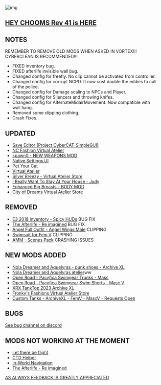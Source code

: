 ![img](https://s11.gifyu.com/images/Cuty-od-Dreams-Logo-YellowUP.png)

[HEY CHOOMS Rev 41 is HERE](https://)
-

NOTES
-

REMEMBER TO REMOVE OLD MODS WHEN ASKED IN VORTEX!!! 
CYBERCLEAN IS RECOMMENDED!!!
- FIXED inventory bug.
- FIXED afterlife invisible wall bug.
- Changed config for freefly. No clip cannot be activated from controller.
- Changed config for corrupt NCPD. It now cost double the eddies to call of the police.
- Changed config for Damage scaling to NPCs and Player.
- Changed config for Silencers and throwing knifes.
- Changed config for AlternateMidairMovement. Now compatible with wall hang.
- Removed some clipping clothing.
- Crash Fixes.

UPDATED
-

- [Save Editor (Project CyberCAT-SimpleGUI)](https://www.nexusmods.com/cyberpunk2077/mods/718)
- [NC Fashion Virtual Atelier](https://www.nexusmods.com/cyberpunk2077/mods/4805)
- [spawn0 - NEW WEAPONS MOD](https://www.nexusmods.com/cyberpunk2077/mods/3791)
- [Native Settings UI](https://www.nexusmods.com/cyberpunk2077/mods/3518?tab=description)
- [Pet Your Cat](https://www.nexusmods.com/cyberpunk2077/mods/6198)
- [Virtual Atelier](https://www.nexusmods.com/cyberpunk2077/mods/2987?tab=description)
- [Silver Breezy - Virtual Atelier Store](https://www.nexusmods.com/cyberpunk2077/mods/7773)
- [I Really Want To Stay At Your House - Judy](https://www.nexusmods.com/cyberpunk2077/mods/8753)
- [Enhanced Big Breasts - BODY MOD](https://www.nexusmods.com/cyberpunk2077/mods/4654)
- [City of Dreams Virtual Atelier Store](https://www.nexusmods.com/cyberpunk2077/mods/8344?tab=description)

REMOVED
-

- [E3 2018 Inventory - Spicy HUDs](https://www.nexusmods.com/cyberpunk2077/mods/6901) BUG FIX
- [The Afterlife - Re imagined](https://www.nexusmods.com/cyberpunk2077/mods/7688?tab=description) BUG FIX
- [Angel Full Outfit - Angel Wings Male](https://www.nexusmods.com/cyberpunk2077/mods/3401?tab=description) CLIPPING
- [Swimsuit for Fem V](https://www.nexusmods.com/cyberpunk2077/mods/4535) CLIPPING
- [AMM - Scenes Pack](https://www.nexusmods.com/cyberpunk2077/mods/790?tab=description) CRASHING ISSUES


NEW MODS ADDED 
-

- [Nola Dreamer and Aquelyras - punk shoes - Archive XL](https://www.nexusmods.com/cyberpunk2077/mods/8702?tab=description)
- [Nola Dreamer and Aquelyras atelier](https://www.nexusmods.com/cyberpunk2077/mods/8704?tab=description)ww
- [Open Road - Pacyfica Swimgear Trunks - Masc](https://www.nexusmods.com/cyberpunk2077/mods/8742?tab=description)
- [Open Road - Pacyfica Swimgear Swim Shorts - Masc V](https://www.nexusmods.com/cyberpunk2077/mods/8741?tab=description)
- [XRX TankTop 2023 Archive XL](https://www.nexusmods.com/cyberpunk2077/mods/8738?tab=description)
- [Fronky's Fashions Virtual Atelier Store](https://www.nexusmods.com/cyberpunk2077/mods/8348?tab=description)
- [Custom Tanks - ArchiveXL - FemV - MascV - Requests Open](https://www.nexusmods.com/cyberpunk2077/mods/8640)

BUGS
-

 [See bug channel on discord](https://discord.gg/xZNztPjA2u)
 

MODS NOT WORKING AT THE MOMENT 
-

- [Let there be flight](https://)
- [CTD Helper](https://)
- [In-World Navigation](https://)
- [The Afterlife - Re imagined](https://)

[AS ALWAYS FEEDBACK IS GREATLY APPRECIATED](https://)
